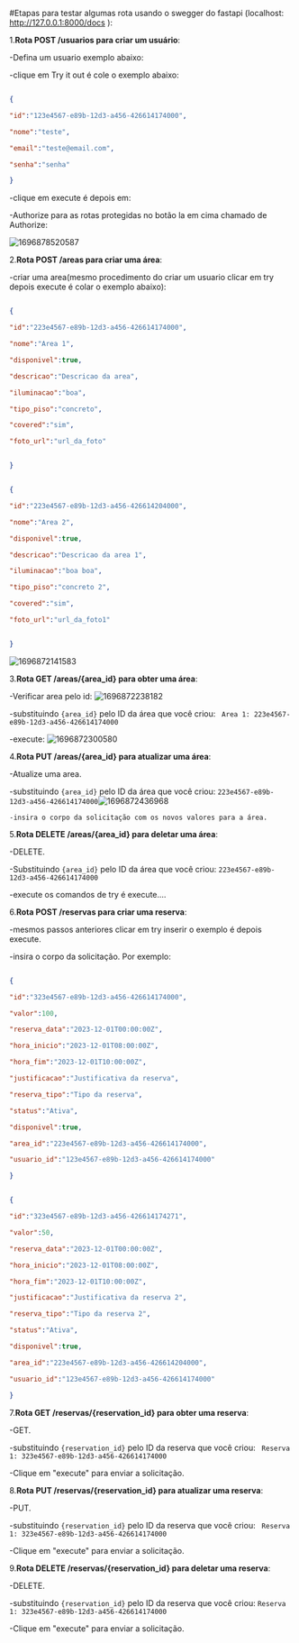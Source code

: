 #Etapas para testar algumas rota usando o swegger do fastapi (localhost: http://127.0.0.1:8000/docs ):

1.**Rota POST /usuarios para criar um usuário**:

-Defina um usuario exemplo abaixo:

-clique em Try it out é cole o exemplo abaixo:

```json

{

"id":"123e4567-e89b-12d3-a456-426614174000",

"nome":"teste",

"email":"teste@email.com",

"senha":"senha"

}

```

-clique em execute é depois em:

-Authorize para as rotas protegidas no botão la em cima chamado de Authorize:

![1696878520587](README/1696878520587.png)

2.**Rota POST /areas para criar uma área**:

-criar uma area(mesmo procedimento do criar um usuario clicar em try depois execute é colar o exemplo abaixo):

```json

{

"id":"223e4567-e89b-12d3-a456-426614174000",

"nome":"Area 1",

"disponivel":true,

"descricao":"Descricao da area",

"iluminacao":"boa",

"tipo_piso":"concreto",

"covered":"sim",

"foto_url":"url_da_foto"


}

```

```json

{

"id":"223e4567-e89b-12d3-a456-426614204000",

"nome":"Area 2",

"disponivel":true,

"descricao":"Descricao da area 1",

"iluminacao":"boa boa",

"tipo_piso":"concreto 2",

"covered":"sim",

"foto_url":"url_da_foto1"


}

```

![1696872141583](README/1696872141583.png)

3.**Rota GET /areas/{area_id} para obter uma área**:

-Verificar area pelo id: ![1696872238182](README/1696872238182.png)

-substituindo `{area_id}` pelo ID da área que você criou: ` Area 1: 223e4567-e89b-12d3-a456-426614174000`

-execute: ![1696872300580](README/1696872300580.png)

4.**Rota PUT /areas/{area_id} para atualizar uma área**:

-Atualize uma area.

-substituindo `{area_id}` pelo ID da área que você criou: `223e4567-e89b-12d3-a456-426614174000`![1696872436968](README/1696872436968.png)

    -insira o corpo da solicitação com os novos valores para a área.

5.**Rota DELETE /areas/{area_id} para deletar uma área**:

-DELETE.

-Substituindo `{area_id}` pelo ID da área que você criou: `223e4567-e89b-12d3-a456-426614174000`

-execute os comandos de try é execute....

6.**Rota POST /reservas para criar uma reserva**:

-mesmos passos anteriores clicar em try inserir o exemplo é depois execute.

-insira o corpo da solicitação. Por exemplo:

```json

{

"id":"323e4567-e89b-12d3-a456-426614174000",

"valor":100,

"reserva_data":"2023-12-01T00:00:00Z",

"hora_inicio":"2023-12-01T08:00:00Z",

"hora_fim":"2023-12-01T10:00:00Z",

"justificacao":"Justificativa da reserva",

"reserva_tipo":"Tipo da reserva",

"status":"Ativa",

"disponivel":true,

"area_id":"223e4567-e89b-12d3-a456-426614174000",

"usuario_id":"123e4567-e89b-12d3-a456-426614174000"

}

```

```json

{

"id":"323e4567-e89b-12d3-a456-426614174271",

"valor":50,

"reserva_data":"2023-12-01T00:00:00Z",

"hora_inicio":"2023-12-01T08:00:00Z",

"hora_fim":"2023-12-01T10:00:00Z",

"justificacao":"Justificativa da reserva 2",

"reserva_tipo":"Tipo da reserva 2",

"status":"Ativa",

"disponivel":true,

"area_id":"223e4567-e89b-12d3-a456-426614204000",

"usuario_id":"123e4567-e89b-12d3-a456-426614174000"

}

```

7.**Rota GET /reservas/{reservation_id} para obter uma reserva**:

-GET.

-substituindo `{reservation_id}` pelo ID da reserva que você criou: ` Reserva 1: 323e4567-e89b-12d3-a456-426614174000`

-Clique em "execute" para enviar a solicitação.

8.**Rota PUT /reservas/{reservation_id} para atualizar uma reserva**:

-PUT.

-substituindo `{reservation_id}` pelo ID da reserva que você criou: ` Reserva 1: 323e4567-e89b-12d3-a456-426614174000`

-Clique em "execute" para enviar a solicitação.

9.**Rota DELETE /reservas/{reservation_id} para deletar uma reserva**:

-DELETE.

-substituindo `{reservation_id}` pelo ID da reserva que você criou: `Reserva 1: 323e4567-e89b-12d3-a456-426614174000`

-Clique em "execute" para enviar a solicitação.
